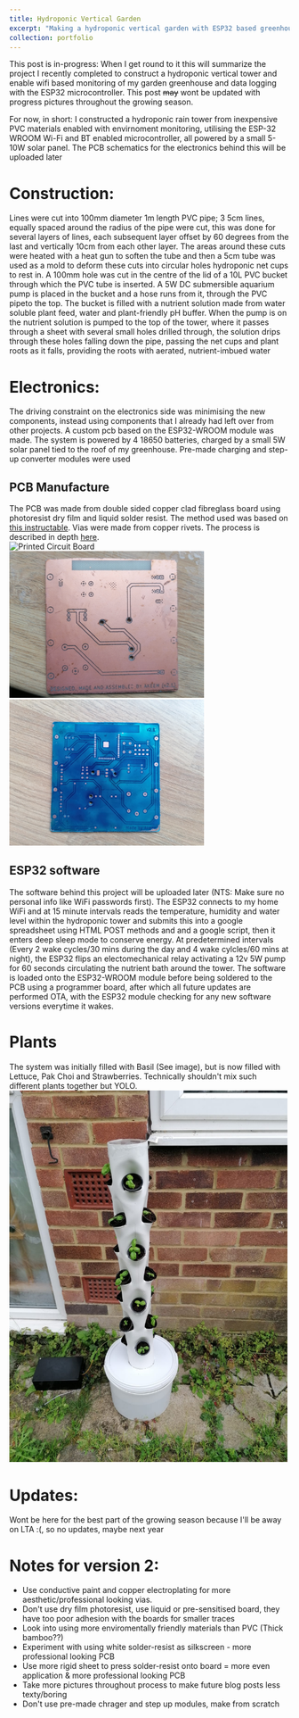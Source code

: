```yaml
---
title: Hydroponic Vertical Garden
excerpt: "Making a hydroponic vertical garden with ESP32 based greenhouse monitoring and data logging"
collection: portfolio
---
```

This post is in-progress: When I get round to it this will summarize the project I recently completed to construct a hydroponic vertical tower and enable wifi based monitoring of my garden greenhouse and data logging with the ESP32 microcontroller. This post ~~may~~ wont be updated  with progress pictures throughout the growing season. 

For now, in short: I constructed a hydroponic rain tower from inexpensive PVC materials enabled with envirnoment monitoring, utilising the ESP-32 WROOM Wi-Fi and BT enabled microcontroller, all powered by a small 5-10W solar panel. The PCB schematics for the electronics behind this will be uploaded later

# Construction:
Lines were cut into 100mm diameter 1m length PVC pipe; 3 5cm lines, equally spaced around the radius of the pipe were cut, this was done for several layers of lines, each subsequent layer offset by 60 degrees from the last and vertically 10cm from each other layer. The areas around these cuts were heated with a heat gun to soften the tube and then a 5cm tube was used as a mold to deform these cuts into circular holes hydroponic net cups to rest in. A 100mm hole was cut in the centre of the lid of a 10L PVC bucket through which the PVC tube is inserted. A 5W DC submersible aquarium pump is placed in the bucket and a hose runs from it, through the PVC pipeto the top. The bucket is filled with a nutrient solution made from water soluble plant feed, water and plant-friendly pH buffer. When the pump is on the nutrient solution is pumped to the top of the tower, where it passes through a sheet with several small holes drilled through, the solution drips through these holes falling down the pipe, passing the net cups and plant roots as it falls, providing the roots with aerated, nutrient-imbued water
# Electronics:
<!-- [Schematics] --> The driving constraint on the electronics side was minimising the new components, instead using components that I already had left over from other projects. A custom pcb based on the ESP32-WROOM module was made. The system is powered by 4 18650 batteries, charged by a small 5W solar panel tied to the roof of my greenhouse. Pre-made charging and step-up converter modules were used
## PCB Manufacture
The PCB was made from double sided copper clad fibreglass board using photoresist dry film and liquid solder resist. The method used was based on [this instructable](https://www.instructables.com/PCB-Etching-prototyping/). Vias were made from copper rivets. The process is described in depth [here](/projects/2023-05-01-Making-PCB-at-Home).
<br/>
<img src='images/hydroponicsPCB3.jpg' alt='Printed Circuit Board' width = '350'>
<img src='images/hydroponicsPCB2.jpg' alt='Printed Circuit Board' width = '350'>
<img src='images/hydroponicsPCB1.jpg' alt='Printed Circuit Board' width = '350'>

## ESP32 software
The software behind this project will be uploaded later (NTS: Make sure no personal info like WiFi passwords first). The ESP32 connects to my home WiFi and at 15 minute intervals reads the temperature, humidity and water level within the hydroponic tower and submits this into a google spreadsheet using HTML POST methods and and a google script, then it enters deep sleep mode to conserve energy. At predetermined intervals (Every 2 wake cycles/30 mins during the day and 4 wake cylcles/60 mins at night), the ESP32 flips an electomechanical relay activating a 12v 5W pump for 60 seconds circulating the nutrient bath around the tower. The software is loaded onto the ESP32-WROOM module before being soldered to the PCB using a programmer board, after which all future updates are performed OTA, with the ESP32 module checking for any new software versions everytime it wakes.

# Plants
The system was initially filled with Basil (See image), but is now filled with Lettuce, Pak Choi and Strawberries. Technically shouldn't mix such different plants together but YOLO. 
<br/><img src='images/hydroponicsTower.jpeg' alt='Hydroponic vertical tower with Basil in it' width = '500'>

# Updates:
Wont be here for the best part of the growing season because I'll be away on LTA :(, so no updates, maybe next year
# Notes for version 2:
* Use conductive paint and copper electroplating for more aesthetic/professional looking vias.
* Don't use dry film photoresist, use liquid or pre-sensitised board, they have too poor adhesion with the boards for smaller traces
* Look into using more enviromentally friendly materials than PVC (Thick bamboo??)
* Experiment with using white solder-resist as silkscreen - more professional looking PCB
* Use more rigid sheet to press solder-resist onto board = more even application & more professional looking PCB
* Take more pictures throughout process to make future blog posts less texty/boring
* Don't use pre-made chrager and step up modules, make from scratch
